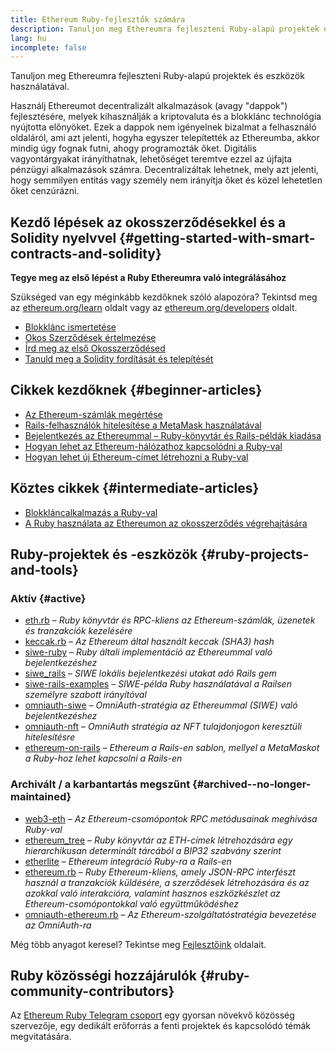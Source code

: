 ```yaml
---
title: Ethereum Ruby-fejlesztők számára
description: Tanuljon meg Ethereumra fejleszteni Ruby-alapú projektek és eszközök használatával.
lang: hu
incomplete: false
---
```


<FeaturedText>Tanuljon meg Ethereumra fejleszteni Ruby-alapú projektek és eszközök használatával.</FeaturedText>

Használj Ethereumot decentralizált alkalmazások (avagy "dappok") fejlesztésére, melyek kihasználják a kriptovaluta és a blokklánc technológia nyújtotta előnyöket. Ezek a dappok nem igényelnek bizalmat a felhasználó oldaláról, ami azt jelenti, hogyha egyszer telepítették az Ethereumba, akkor mindig úgy fognak futni, ahogy programozták őket. Digitális vagyontárgyakat irányíthatnak, lehetőséget teremtve ezzel az újfajta pénzügyi alkalmazások számra. Decentralizáltak lehetnek, mely azt jelenti, hogy semmilyen entitás vagy személy nem irányítja őket és közel lehetetlen őket cenzúrázni.

## Kezdő lépések az okosszerződésekkel és a Solidity nyelvvel {#getting-started-with-smart-contracts-and-solidity}

**Tegye meg az első lépést a Ruby Ethereumra való integrálásához**

Szükséged van egy méginkább kezdőknek szóló alapozóra? Tekintsd meg az [ethereum.org/learn](/learn/) oldalt vagy az [ethereum.org/developers](/developers/) oldalt.

- [Blokklánc ismertetése](https://kauri.io/article/d55684513211466da7f8cc03987607d5/blockchain-explained)
- [Okos Szerződések értelmezése](https://kauri.io/article/e4f66c6079e74a4a9b532148d3158188/ethereum-101-part-5-the-smart-contract)
- [Írd meg az első Okosszerződésed](https://kauri.io/article/124b7db1d0cf4f47b414f8b13c9d66e2/remix-ide-your-first-smart-contract)
- [Tanuld meg a Solidity fordítását és telepítését](https://kauri.io/article/973c5f54c4434bb1b0160cff8c695369/understanding-smart-contract-compilation-and-deployment)

## Cikkek kezdőknek {#beginner-articles}

- [Az Ethereum-számlák megértése](https://dev.to/q9/finally-understanding-ethereum-accounts-1kpe)
- [Rails-felhasználók hitelesítése a MetaMask használatával](https://dev.to/q9/finally-authenticating-rails-users-with-metamask-3fj)
- [Bejelentkezés az Ethereummal – Ruby-könyvtár és Rails-példák kiadása](https://blog.spruceid.com/sign-in-with-ethereum-ruby-library-release-and-rails-examples/)
- [Hogyan lehet az Ethereum-hálózathoz kapcsolódni a Ruby-val](https://www.quicknode.com/guides/web3-sdks/how-to-connect-to-the-ethereum-network-using-ruby)
- [Hogyan lehet új Ethereum-címet létrehozni a Ruby-val](https://www.quicknode.com/guides/web3-sdks/how-to-generate-a-new-ethereum-address-in-ruby)

## Köztes cikkek {#intermediate-articles}

- [Blokkláncalkalmazás a Ruby-val](https://www.nopio.com/blog/blockchain-app-ruby/)
- [A Ruby használata az Ethereumon az okosszerződés végrehajtására](https://titanwolf.org/Network/Articles/Article?AID=87285822-9b25-49d5-ba2a-7ad95fff7ef9)

## Ruby-projektek és -eszközök {#ruby-projects-and-tools}

### Aktív {#active}

- [eth.rb](https://github.com/q9f/eth.rb) – _Ruby könyvtár és RPC-kliens az Ethereum-számlák, üzenetek és tranzakciók kezelésére_
- [keccak.rb](https://github.com/q9f/keccak.rb) – _Az Ethereum által használt keccak (SHA3) hash_
- [siwe-ruby](https://github.com/spruceid/siwe-ruby) – _Ruby általi implementáció az Ethereummal való bejelentkezéshez_
- [siwe_rails](https://github.com/spruceid/siwe_rails) – _SIWE lokális bejelentkezési utakat adó Rails gem_
- [siwe-rails-examples](https://github.com/spruceid/siwe-rails-examples) – _SIWE-példa Ruby használatával a Railsen személyre szabott irányítóval_
- [omniauth-siwe](https://github.com/spruceid/omniauth-siwe) – _OmniAuth-stratégia az Ethereummal (SIWE) való bejelentkezéshez_
- [omniauth-nft](https://github.com/valthon/omniauth-nft) – _OmniAuth stratégia az NFT tulajdonjogon keresztüli hitelesítésre_
- [ethereum-on-rails](https://github.com/q9f/ethereum-on-rails) – _Ethereum a Rails-en sablon, mellyel a MetaMaskot a Ruby-hoz lehet kapcsolni a Rails-en_

### Archivált / a karbantartás megszűnt {#archived--no-longer-maintained}

- [web3-eth](https://github.com/spikewilliams/vtada-ethereum) – _Az Ethereum-csomópontok RPC metódusainak meghívása Ruby-val_
- [ethereum_tree](https://github.com/longhoangwkm/ethereum_tree) – _Ruby könyvtár az ETH-címek létrehozására egy hierarchikusan determinált tárcából a BIP32 szabvány szerint_
- [etherlite](https://github.com/budacom/etherlite) – _Ethereum integráció Ruby-ra a Rails-en_
- [ethereum.rb](https://github.com/EthWorks/ethereum.rb) – _Ruby Ethereum-kliens, amely JSON-RPC interfészt használ a tranzakciók küldésére, a szerződések létrehozására és az azokkal való interakcióra, valamint hasznos eszközkészlet az Ethereum-csomópontokkal való együttműködéshez_
- [omniauth-ethereum.rb](https://github.com/q9f/omniauth-ethereum.rb) – _Az Ethereum-szolgáltatóstratégia bevezetése az OmniAuth-ra_

Még több anyagot keresel? Tekintse meg [Fejlesztőink](/developers/) oldalait.

## Ruby közösségi hozzájárulók {#ruby-community-contributors}

Az [Ethereum Ruby Telegram csoport](https://t.me/ruby_eth) egy gyorsan növekvő közösség szervezője, egy dedikált erőforrás a fenti projektek és kapcsolódó témák megvitatására.
